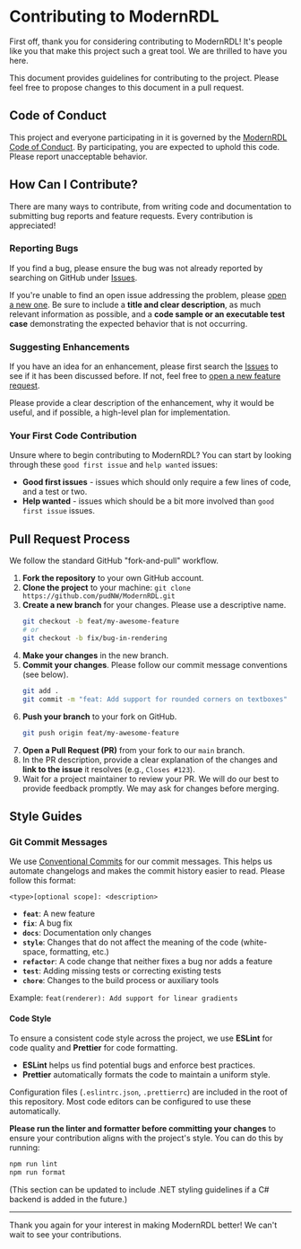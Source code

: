 # Contributing to ModernRDL

First off, thank you for considering contributing to ModernRDL! It's people like you that make this project such a great tool. We are thrilled to have you here.

This document provides guidelines for contributing to the project. Please feel free to propose changes to this document in a pull request.

## Code of Conduct

This project and everyone participating in it is governed by the [ModernRDL Code of Conduct](CODE_OF_CONDUCT.md). By participating, you are expected to uphold this code. Please report unacceptable behavior.

## How Can I Contribute?

There are many ways to contribute, from writing code and documentation to submitting bug reports and feature requests. Every contribution is appreciated!

### Reporting Bugs

If you find a bug, please ensure the bug was not already reported by searching on GitHub under [Issues](https://github.com/pudNW/ModernRDL/issues).

If you're unable to find an open issue addressing the problem, please [open a new one](https://github.com/pudNW/ModernRDL/issues/new). Be sure to include a **title and clear description**, as much relevant information as possible, and a **code sample or an executable test case** demonstrating the expected behavior that is not occurring.

### Suggesting Enhancements

If you have an idea for an enhancement, please first search the [Issues](https://github.com/pudNW/ModernRDL/issues) to see if it has been discussed before. If not, feel free to [open a new feature request](https://github.com/pudNW/ModernRDL/issues/new).

Please provide a clear description of the enhancement, why it would be useful, and if possible, a high-level plan for implementation.

### Your First Code Contribution

Unsure where to begin contributing to ModernRDL? You can start by looking through these `good first issue` and `help wanted` issues:

* **Good first issues** - issues which should only require a few lines of code, and a test or two.
* **Help wanted** - issues which should be a bit more involved than `good first issue` issues.

## Pull Request Process

We follow the standard GitHub "fork-and-pull" workflow.

1.  **Fork the repository** to your own GitHub account.
2.  **Clone the project** to your machine: `git clone https://github.com/pudNW/ModernRDL.git`
3.  **Create a new branch** for your changes. Please use a descriptive name.
    ```bash
    git checkout -b feat/my-awesome-feature
    # or
    git checkout -b fix/bug-in-rendering
    ```
4.  **Make your changes** in the new branch.
5.  **Commit your changes**. Please follow our commit message conventions (see below).
    ```bash
    git add .
    git commit -m "feat: Add support for rounded corners on textboxes"
    ```
6.  **Push your branch** to your fork on GitHub.
    ```bash
    git push origin feat/my-awesome-feature
    ```
7.  **Open a Pull Request (PR)** from your fork to our `main` branch.
8.  In the PR description, provide a clear explanation of the changes and **link to the issue** it resolves (e.g., `Closes #123`).
9.  Wait for a project maintainer to review your PR. We will do our best to provide feedback promptly. We may ask for changes before merging.

## Style Guides

### Git Commit Messages

We use [Conventional Commits](https://www.conventionalcommits.org/en/v1.0.0/) for our commit messages. This helps us automate changelogs and makes the commit history easier to read. Please follow this format:

`<type>[optional scope]: <description>`

* **`feat`**: A new feature
* **`fix`**: A bug fix
* **`docs`**: Documentation only changes
* **`style`**: Changes that do not affect the meaning of the code (white-space, formatting, etc.)
* **`refactor`**: A code change that neither fixes a bug nor adds a feature
* **`test`**: Adding missing tests or correcting existing tests
* **`chore`**: Changes to the build process or auxiliary tools

Example: `feat(renderer): Add support for linear gradients`

#### Code Style

To ensure a consistent code style across the project, we use **ESLint** for code quality and **Prettier** for code formatting.

* **ESLint** helps us find potential bugs and enforce best practices.
* **Prettier** automatically formats the code to maintain a uniform style.

Configuration files (`.eslintrc.json`, `.prettierrc`) are included in the root of this repository. Most code editors can be configured to use these automatically.

**Please run the linter and formatter before committing your changes** to ensure your contribution aligns with the project's style. You can do this by running:

```bash
npm run lint
npm run format
```
(This section can be updated to include .NET styling guidelines if a C# backend is added in the future.)

---

Thank you again for your interest in making ModernRDL better! We can't wait to see your contributions.
